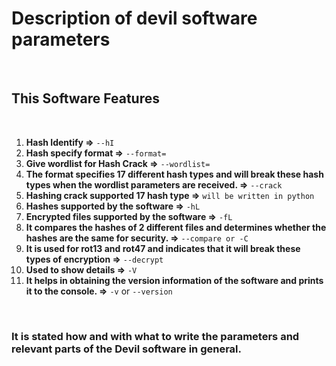 
# Description of devil software parameters

<br>

## This Software Features

<br>

1. **Hash Identify =>** `--hI`
2. **Hash specify format =>** `--format=`
3. **Give wordlist for Hash Crack =>** `--wordlist=`
4. **The format specifies 17 different hash types and will break these hash types when the wordlist parameters are received. =>** `--crack`
5. **Hashing crack supported 17 hash type =>**  `will be written in python`
6. **Hashes supported by the software =>** `-hL`
7. **Encrypted files supported by the software =>** `-fL`
8. **It compares the hashes of 2 different files and determines whether the hashes are the same for security. =>** `--compare or -C`
9. **It is used for rot13 and rot47 and indicates that it will break these types of encryption =>** `--decrypt`
10. **Used to show details =>** `-V`
11. **It helps in obtaining the version information of the software and prints it to the console. =>** `-v` or `--version`

<br>

### It is stated how and with what to write the parameters and relevant parts of the Devil software in general.

